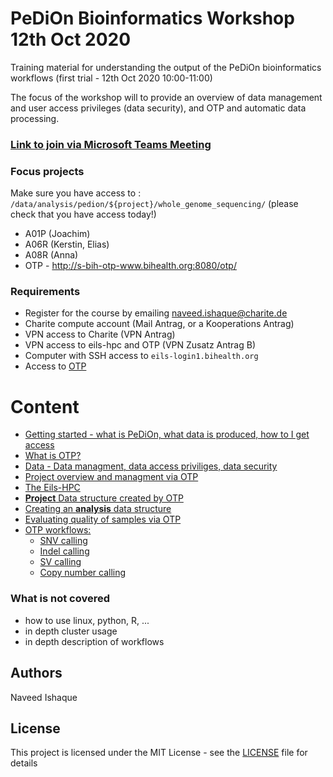 # PeDiOn Bioinformatics Workshop 12th Oct 2020

Training material for understanding the output of the PeDiOn bioinformatics workflows (first trial - 12th Oct 2020 10:00-11:00)

The focus of the workshop will to provide an overview of data management and user access privileges (data security), and OTP and automatic data processing.

### [Link to join via Microsoft Teams Meeting](https://teams.microsoft.com/l/meetup-join/19%3adc6ee9195867464f94f57e6b33cfd602%40thread.tacv2/1602144919457?context=%7b%22Tid%22%3a%22afe91939-923e-432c-bc66-cbc3ec18d02c%22%2c%22Oid%22%3a%221298273b-1298-4d92-a14b-894d7df2a533%22%7d)

### Focus projects

Make sure you have access to : `/data/analysis/pedion/${project}/whole_genome_sequencing/` (please check that you have access today!)
-	A01P (Joachim)
-	A06R (Kerstin, Elias)
-	A08R (Anna)
-	OTP - http://s-bih-otp-www.bihealth.org:8080/otp/

### Requirements
- Register for the course by emailing naveed.ishaque@charite.de
- Charite compute account (Mail Antrag, or a Kooperations Antrag)
- VPN access to Charite (VPN Antrag)
- VPN access to eils-hpc and OTP (VPN Zusatz Antrag B)
- Computer with SSH access to `eils-login1.bihealth.org`
- Access to [OTP](http://s-bih-otp-www.bihealth.org:8080/otp/)

# Content

- [Getting started - what is PeDiOn, what data is produced, how to I get access](getting-started.md)
- [What is OTP?](what-is-OTP.md)
- [Data - Data managment, data access priviliges, data security](data-management.md)
- [Project overview and managment via OTP](otp-project-overview.md)
- [The Eils-HPC](eils-hpc.md)
- [**Project** Data structure created by OTP](project-folder-structure.md)
- [Creating an **analysis** data structure](analysis-structure.md)
- [Evaluating quality of samples via OTP](sample-QC.md)
- [OTP workflows:](workflows.md)
    - [SNV calling](snv.md)
    - [Indel calling](indel.md)
    - [SV calling](sv.md)
    - [Copy number calling](cna.md)
    
### What is not covered
- how to use linux, python, R, ...
- in depth cluster usage
- in depth description of workflows

## Authors

Naveed Ishaque

## License

This project is licensed under the MIT License - see the [LICENSE](LICENSE) file for details
 
